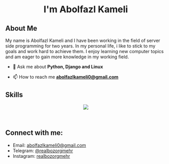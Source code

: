 <h1 align="center">I'm Abolfazl Kameli</h1>

## About Me

My name is Abolfazl Kameli and I have been working in the field of server side programming for two years.
In my personal life, i like to stick to my goals and work hard to achieve them. I enjoy learning new computer topics and
am eager to gain more knowledge in my working field.

- 💬 Ask me about **Python, Django and Linux**

- 📫 How to reach me **abolfazlkameli0@gmail.com**

## Skills

<p align="center">
<p align="center">
  <a href="https://skillicons.dev">
    <img src="https://skillicons.dev/icons?i=python,django,rabbitmq,linux,bash,git,github.postman.md" />
  </a>
</p>
</p>

<br>

<div>

## Connect with me:

- Email: [abolfazlkameli0@gmail.com](mailto:abolfazlkameli0@gmail.com)
- Telegram: [@realbozorgmehr](https://t.me/realbozorgmehr)
- Instagram: [realbozorgmehr](https://www.instagram.com/realbozorgmehr)

</div>
